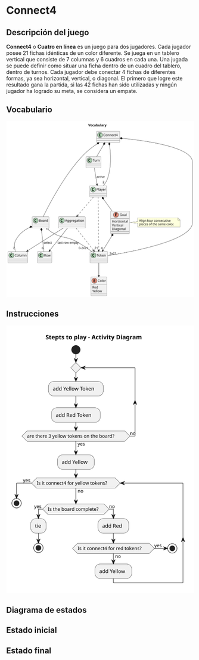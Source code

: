 # Connect4

## Descripción del juego

**Connect4** o **Cuatro en línea** es un juego para dos jugadores. Cada jugador posee 21 fichas idénticas de un color diferente. Se juega en un tablero vertical que consiste de 7 columnas y 6 cuadros en cada una. Una jugada se puede definir como situar una ficha dentro de un cuadro del tablero, dentro de turnos. Cada jugador debe conectar 4 fichas de diferentes formas, ya sea horizontal, vertical, o diagonal. El primero que logre este resultado gana la partida, si las 42 fichas han sido utilizadas y ningún jugador ha logrado su meta, se considera un empate.


## Vocabulario

![Vocabulario](./Vocabulary.svg)

## Instrucciones

![Instrucciones](./Stepts%20to%20play.svg)

## Diagrama de estados

## Estado inicial

## Estado final